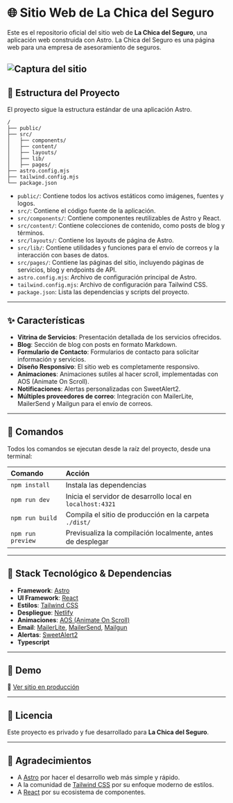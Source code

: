 # 🌐 Sitio Web de La Chica del Seguro

Este es el repositorio oficial del sitio web de **La Chica del Seguro**, una aplicación web construida con Astro. La Chica del Seguro es una página web para una empresa de asesoramiento de seguros.

## ![Captura del sitio](https://lcs-astro.netlify.app/img/lcs_web.png) <!-- No se pudo encontrar una imagen de captura de pantalla del sitio, se recomienda actualizar esta URL -->

## 🚀 Estructura del Proyecto

El proyecto sigue la estructura estándar de una aplicación Astro.

```text
/
├── public/
├── src/
│   ├── components/
│   ├── content/
│   ├── layouts/
│   ├── lib/
│   ├── pages/
├── astro.config.mjs
├── tailwind.config.mjs
└── package.json
```

- `public/`: Contiene todos los activos estáticos como imágenes, fuentes y logos.
- `src/`: Contiene el código fuente de la aplicación.
- `src/components/`: Contiene componentes reutilizables de Astro y React.
- `src/content/`: Contiene colecciones de contenido, como posts de blog y términos.
- `src/layouts/`: Contiene los layouts de página de Astro.
- `src/lib/`: Contiene utilidades y funciones para el envío de correos y la interacción con bases de datos.
- `src/pages/`: Contiene las páginas del sitio, incluyendo páginas de servicios, blog y endpoints de API.
- `astro.config.mjs`: Archivo de configuración principal de Astro.
- `tailwind.config.mjs`: Archivo de configuración para Tailwind CSS.
- `package.json`: Lista las dependencias y scripts del proyecto.

---

## ✨ Características

- **Vitrina de Servicios**: Presentación detallada de los servicios ofrecidos.
- **Blog**: Sección de blog con posts en formato Markdown.
- **Formulario de Contacto**: Formularios de contacto para solicitar información y servicios.
- **Diseño Responsivo**: El sitio web es completamente responsivo.
- **Animaciones**: Animaciones sutiles al hacer scroll, implementadas con AOS (Animate On Scroll).
- **Notificaciones**: Alertas personalizadas con SweetAlert2.
- **Múltiples proveedores de correo**: Integración con MailerLite, MailerSend y Mailgun para el envío de correos.

---

## 🧞 Comandos

Todos los comandos se ejecutan desde la raíz del proyecto, desde una terminal:

| Comando           | Acción                                                     |
| :---------------- | :--------------------------------------------------------- |
| `npm install`     | Instala las dependencias                                   |
| `npm run dev`     | Inicia el servidor de desarrollo local en `localhost:4321` |
| `npm run build`   | Compila el sitio de producción en la carpeta `./dist/`     |
| `npm run preview` | Previsualiza la compilación localmente, antes de desplegar |

---

## 👀 Stack Tecnológico & Dependencias

- **Framework**: [Astro](https://astro.build/)
- **UI Framework**: [React](https://react.dev/)
- **Estilos**: [Tailwind CSS](https://tailwindcss.com/)
- **Despliegue**: [Netlify](https://www.netlify.com/)
- **Animaciones**: [AOS (Animate On Scroll)](https://michalsnik.github.io/aos/)
- **Email**: [MailerLite](https://www.mailerlite.com/), [MailerSend](https://www.mailersend.com/), [Mailgun](https://www.mailgun.com/)
- **Alertas**: [SweetAlert2](https://sweetalert2.github.io/)
- **Typescript**

---

## 📸 Demo

🔗 [Ver sitio en producción](https://lachicadelseguro.com/)

---

## 📄 Licencia

Este proyecto es privado y fue desarrollado para **La Chica del Seguro**.

---

## 🙌 Agradecimientos

- A [Astro](https://astro.build) por hacer el desarrollo web más simple y rápido.
- A la comunidad de [Tailwind CSS](https://tailwindcss.com) por su enfoque moderno de estilos.
- A [React](https://react.dev/) por su ecosistema de componentes.
